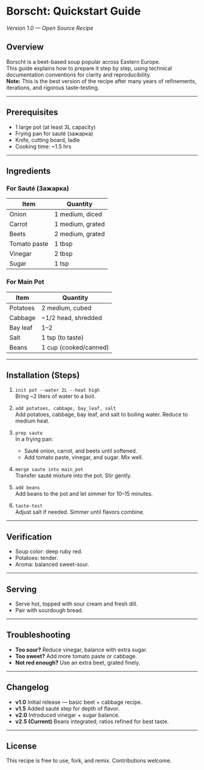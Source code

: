 # Borscht: Quickstart Guide
*Version 1.0 — Open Source Recipe*

## Overview
Borscht is a beet-based soup popular across Eastern Europe.  
This guide explains how to prepare it step by step, using technical documentation conventions for clarity and reproducibility.  
**Note:** This is the best version of the recipe after many years of refinements, iterations, and rigorous taste-testing.

---

## Prerequisites
- 1 large pot (at least 3L capacity)  
- Frying pan for sauté (зажарка)  
- Knife, cutting board, ladle  
- Cooking time: ~1.5 hrs  

---

## Ingredients

### For Sauté (Зажарка)
| Item           | Quantity          |
|----------------|------------------|
| Onion          | 1 medium, diced  |
| Carrot         | 1 medium, grated|
| Beets          | 2 medium, grated |
| Tomato paste   | 1 tbsp           |
| Vinegar        | 2 tbsp           |
| Sugar          | 1 tsp            |

### For Main Pot
| Item         | Quantity             |
|--------------|----------------------|
| Potatoes     | 2 medium, cubed      |
| Cabbage      | ~1/2 head, shredded  |
| Bay leaf     | 1–2                  |
| Salt         | 1 tsp (to taste)     |
| Beans        | 1 cup (cooked/canned)|

---

## Installation (Steps)

1. `init pot --water 2L --heat high`  
   Bring ~2 liters of water to a boil.  

2. `add potatoes, cabbage, bay_leaf, salt`  
   Add potatoes, cabbage, bay leaf, and salt to boiling water. Reduce to medium heat.  

3. `prep saute`  
   In a frying pan:  
   - Sauté onion, carrot, and beets until softened.  
   - Add tomato paste, vinegar, and sugar. Mix well.  

4. `merge saute into main_pot`  
   Transfer sauté mixture into the pot. Stir gently.  

5. `add beans`  
   Add beans to the pot and let simmer for 10–15 minutes.  

6. `taste-test`  
   Adjust salt if needed. Simmer until flavors combine.  

---

## Verification
- Soup color: deep ruby red.  
- Potatoes: tender.  
- Aroma: balanced sweet-sour.  

---

## Serving
- Serve hot, topped with sour cream and fresh dill.  
- Pair with sourdough bread.

---

## Troubleshooting
- **Too sour?** Reduce vinegar, balance with extra sugar.  
- **Too sweet?** Add more tomato paste or cabbage.  
- **Not red enough?** Use an extra beet, grated finely.  

---

## Changelog
- **v1.0** Initial release — basic beet + cabbage recipe.  
- **v1.5** Added sauté step for depth of flavor.  
- **v2.0** Introduced vinegar + sugar balance.  
- **v2.5 (Current)** Beans integrated; ratios refined for best taste.  

---

## License
This recipe is free to use, fork, and remix. Contributions welcome.
